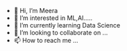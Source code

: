 - 👋 Hi, I’m Meera
- 👀 I’m interested in ML,AI.....
- 🌱 I’m currently learning Data Science
- 💞️ I’m looking to collaborate on ...
- 📫 How to reach me ...

<!---
Nair-Meera/Nair-Meera is a ✨ special ✨ repository because its `README.md` (this file) appears on your GitHub profile.
You can click the Preview link to take a look at your changes.
--->
